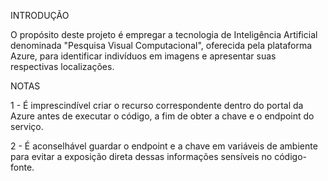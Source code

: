 INTRODUÇÃO

O propósito deste projeto é empregar a tecnologia de Inteligência Artificial denominada "Pesquisa Visual Computacional", oferecida pela plataforma Azure, para identificar indivíduos em imagens e apresentar suas respectivas localizações.

NOTAS

1 - É imprescindível criar o recurso correspondente dentro do portal da Azure antes de executar o código, a fim de obter a chave e o endpoint do serviço.

2 - É aconselhável guardar o endpoint e a chave em variáveis de ambiente para evitar a exposição direta dessas informações sensíveis no código-fonte.
